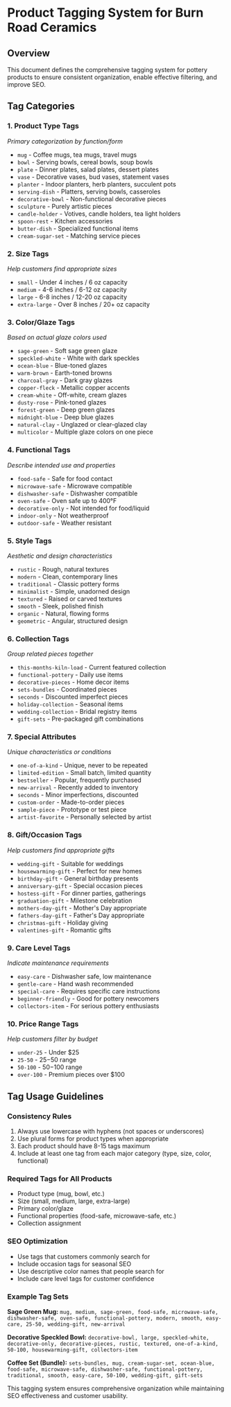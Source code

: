 # Product Tagging System for Burn Road Ceramics

## Overview
This document defines the comprehensive tagging system for pottery products to ensure consistent organization, enable effective filtering, and improve SEO.

## Tag Categories

### 1. **Product Type Tags**
*Primary categorization by function/form*
- `mug` - Coffee mugs, tea mugs, travel mugs
- `bowl` - Serving bowls, cereal bowls, soup bowls
- `plate` - Dinner plates, salad plates, dessert plates
- `vase` - Decorative vases, bud vases, statement vases
- `planter` - Indoor planters, herb planters, succulent pots
- `serving-dish` - Platters, serving bowls, casseroles
- `decorative-bowl` - Non-functional decorative pieces
- `sculpture` - Purely artistic pieces
- `candle-holder` - Votives, candle holders, tea light holders
- `spoon-rest` - Kitchen accessories
- `butter-dish` - Specialized functional items
- `cream-sugar-set` - Matching service pieces

### 2. **Size Tags**
*Help customers find appropriate sizes*
- `small` - Under 4 inches / 6 oz capacity
- `medium` - 4-6 inches / 6-12 oz capacity
- `large` - 6-8 inches / 12-20 oz capacity
- `extra-large` - Over 8 inches / 20+ oz capacity

### 3. **Color/Glaze Tags**
*Based on actual glaze colors used*
- `sage-green` - Soft sage green glaze
- `speckled-white` - White with dark speckles
- `ocean-blue` - Blue-toned glazes
- `warm-brown` - Earth-toned browns
- `charcoal-gray` - Dark gray glazes
- `copper-fleck` - Metallic copper accents
- `cream-white` - Off-white, cream glazes
- `dusty-rose` - Pink-toned glazes
- `forest-green` - Deep green glazes
- `midnight-blue` - Deep blue glazes
- `natural-clay` - Unglazed or clear-glazed clay
- `multicolor` - Multiple glaze colors on one piece

### 4. **Functional Tags**
*Describe intended use and properties*
- `food-safe` - Safe for food contact
- `microwave-safe` - Microwave compatible
- `dishwasher-safe` - Dishwasher compatible
- `oven-safe` - Oven safe up to 400°F
- `decorative-only` - Not intended for food/liquid
- `indoor-only` - Not weatherproof
- `outdoor-safe` - Weather resistant

### 5. **Style Tags**
*Aesthetic and design characteristics*
- `rustic` - Rough, natural textures
- `modern` - Clean, contemporary lines
- `traditional` - Classic pottery forms
- `minimalist` - Simple, unadorned design
- `textured` - Raised or carved textures
- `smooth` - Sleek, polished finish
- `organic` - Natural, flowing forms
- `geometric` - Angular, structured design

### 6. **Collection Tags**
*Group related pieces together*
- `this-months-kiln-load` - Current featured collection
- `functional-pottery` - Daily use items
- `decorative-pieces` - Home decor items
- `sets-bundles` - Coordinated pieces
- `seconds` - Discounted imperfect pieces
- `holiday-collection` - Seasonal items
- `wedding-collection` - Bridal registry items
- `gift-sets` - Pre-packaged gift combinations

### 7. **Special Attributes**
*Unique characteristics or conditions*
- `one-of-a-kind` - Unique, never to be repeated
- `limited-edition` - Small batch, limited quantity
- `bestseller` - Popular, frequently purchased
- `new-arrival` - Recently added to inventory
- `seconds` - Minor imperfections, discounted
- `custom-order` - Made-to-order pieces
- `sample-piece` - Prototype or test piece
- `artist-favorite` - Personally selected by artist

### 8. **Gift/Occasion Tags**
*Help customers find appropriate gifts*
- `wedding-gift` - Suitable for weddings
- `housewarming-gift` - Perfect for new homes
- `birthday-gift` - General birthday presents
- `anniversary-gift` - Special occasion pieces
- `hostess-gift` - For dinner parties, gatherings
- `graduation-gift` - Milestone celebration
- `mothers-day-gift` - Mother's Day appropriate
- `fathers-day-gift` - Father's Day appropriate
- `christmas-gift` - Holiday giving
- `valentines-gift` - Romantic gifts

### 9. **Care Level Tags**
*Indicate maintenance requirements*
- `easy-care` - Dishwasher safe, low maintenance
- `gentle-care` - Hand wash recommended
- `special-care` - Requires specific care instructions
- `beginner-friendly` - Good for pottery newcomers
- `collectors-item` - For serious pottery enthusiasts

### 10. **Price Range Tags**
*Help customers filter by budget*
- `under-25` - Under $25
- `25-50` - $25-$50 range
- `50-100` - $50-$100 range
- `over-100` - Premium pieces over $100

## Tag Usage Guidelines

### **Consistency Rules**
1. Always use lowercase with hyphens (not spaces or underscores)
2. Use plural forms for product types when appropriate
3. Each product should have 8-15 tags maximum
4. Include at least one tag from each major category (type, size, color, functional)

### **Required Tags for All Products**
- Product type (mug, bowl, etc.)
- Size (small, medium, large, extra-large)
- Primary color/glaze
- Functional properties (food-safe, microwave-safe, etc.)
- Collection assignment

### **SEO Optimization**
- Use tags that customers commonly search for
- Include occasion tags for seasonal SEO
- Use descriptive color names that people search for
- Include care level tags for customer confidence

### **Example Tag Sets**

**Sage Green Mug:**
`mug, medium, sage-green, food-safe, microwave-safe, dishwasher-safe, oven-safe, functional-pottery, modern, smooth, easy-care, 25-50, wedding-gift, new-arrival`

**Decorative Speckled Bowl:**
`decorative-bowl, large, speckled-white, decorative-only, decorative-pieces, rustic, textured, one-of-a-kind, 50-100, housewarming-gift, collectors-item`

**Coffee Set (Bundle):**
`sets-bundles, mug, cream-sugar-set, ocean-blue, food-safe, microwave-safe, dishwasher-safe, functional-pottery, traditional, smooth, easy-care, 50-100, wedding-gift, gift-sets`

This tagging system ensures comprehensive organization while maintaining SEO effectiveness and customer usability. 